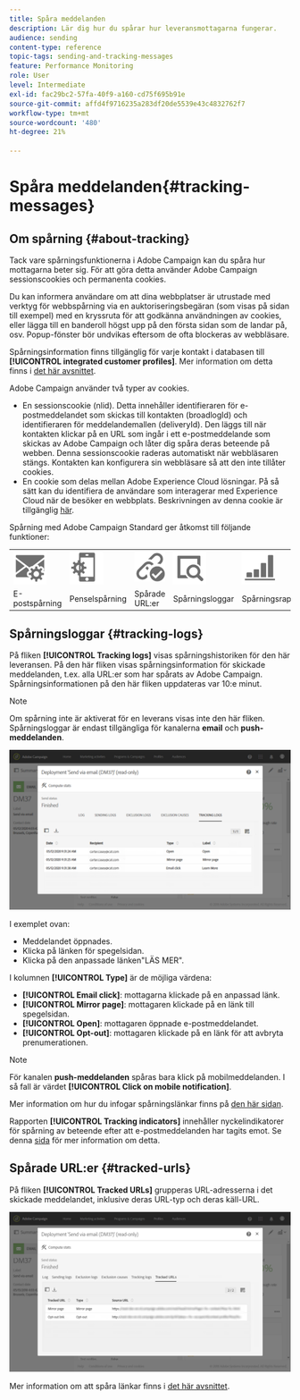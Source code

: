 ```yaml
---
title: Spåra meddelanden
description: Lär dig hur du spårar hur leveransmottagarna fungerar.
audience: sending
content-type: reference
topic-tags: sending-and-tracking-messages
feature: Performance Monitoring
role: User
level: Intermediate
exl-id: fac29bc2-57fa-40f9-a160-cd75f695b91e
source-git-commit: affd4f9716235a283df20de5539e43c4832762f7
workflow-type: tm+mt
source-wordcount: '480'
ht-degree: 21%

---
```


# Spåra meddelanden{#tracking-messages}

## Om spårning {#about-tracking}

Tack vare spårningsfunktionerna i Adobe Campaign kan du spåra hur mottagarna beter sig. För att göra detta använder Adobe Campaign sessionscookies och permanenta cookies.

Du kan informera användare om att dina webbplatser är utrustade med verktyg för webbspårning via en auktoriseringsbegäran (som visas på sidan till exempel) med en kryssruta för att godkänna användningen av cookies, eller lägga till en banderoll högst upp på den första sidan som de landar på, osv. Popup-fönster bör undvikas eftersom de ofta blockeras av webbläsare.

Spårningsinformation finns tillgänglig för varje kontakt i databasen till **[!UICONTROL integrated customer profiles]**. Mer information om detta finns i [det här avsnittet](../../audiences/using/integrated-customer-profile.md).

Adobe Campaign använder två typer av cookies.

* En sessionscookie (nlid). Detta innehåller identifieraren för e-postmeddelandet som skickas till kontakten (broadlogId) och identifieraren för meddelandemallen (deliveryId). Den läggs till när kontakten klickar på en URL som ingår i ett e-postmeddelande som skickas av Adobe Campaign och låter dig spåra deras beteende på webben. Denna sessionscookie raderas automatiskt när webbläsaren stängs. Kontakten kan konfigurera sin webbläsare så att den inte tillåter cookies.
* En cookie som delas mellan Adobe Experience Cloud lösningar. På så sätt kan du identifiera de användare som interagerar med Experience Cloud när de besöker en webbplats. Beskrivningen av denna cookie är tillgänglig [här](https://experienceleague.adobe.com/docs/core-services/interface/ec-cookies/cookies-mc.html).

Spårning med Adobe Campaign Standard ger åtkomst till följande funktioner:

<table>
<tr>
    <td valign="top">
        <a href="../../administration/using/configuring-email-channel.md#tracking-parameters"><img width="60px" alt="villkor" src="assets/icon_email_parameters.png"/></a>
    </td>
    <td valign="top">
        <a href="../../administration/using/push-tracking.md"><img width="60px" alt="villkor" src="assets/icon_push_parameters.png"/></a>
    </td>
    <td valign="top">
        <a href="../../designing/using/links.md#about-tracked-urls"><img width="60px" alt="villkor" src="assets/icon_url.png"/></a>
    </td>
        <td valign="top">
          <a href="../../sending/using/tracking-messages.md#tracking-logs"><img width="60px" alt="villkor" src="assets/icon_log.png"/></a>
    </td>
    </td>
    <td valign="top">
          <a href="../../reporting/using/tracking-indicators.md"><img width="60px" alt="villkor" src="assets/icon_report.png"/></a>
</tr>
<tr>
<td>E-postspårning</td>
<td>Penselspårning</td>
<td>Spårade URL:er</td>
<td>Spårningsloggar</td>
<td>Spårningsrapport</td>
</tr>
</table>

## Spårningsloggar {#tracking-logs}

På fliken **[!UICONTROL Tracking logs]** visas spårningshistoriken för den här leveransen. På den här fliken visas spårningsinformation för skickade meddelanden, t.ex. alla URL:er som har spårats av Adobe Campaign. Spårningsinformationen på den här fliken uppdateras var 10:e minut.

>[!NOTE]
>
>Om spårning inte är aktiverat för en leverans visas inte den här fliken. Spårningsloggar är endast tillgängliga för kanalerna **email** och **push-meddelanden**.

![](assets/tracking_logs.png)

I exemplet ovan:

* Meddelandet öppnades.
* Klicka på länken för spegelsidan.
* Klicka på den anpassade länken&quot;LÄS MER&quot;.

I kolumnen **[!UICONTROL Type]** är de möjliga värdena:

* **[!UICONTROL Email click]**: mottagarna klickade på en anpassad länk.
* **[!UICONTROL Mirror page]**: mottagaren klickade på en länk till spegelsidan.
* **[!UICONTROL Open]**: mottagaren öppnade e-postmeddelandet.
* **[!UICONTROL Opt-out]**: mottagaren klickade på en länk för att avbryta prenumerationen.

>[!NOTE]
>
>För kanalen **push-meddelanden** spåras bara klick på mobilmeddelanden. I så fall är värdet **[!UICONTROL Click on mobile notification]**.

Mer information om hur du infogar spårningslänkar finns på [den här sidan](../../designing/using/links.md#inserting-a-link).

Rapporten **[!UICONTROL Tracking indicators]** innehåller nyckelindikatorer för spårning av beteende efter att e-postmeddelanden har tagits emot. Se denna [sida](../../reporting/using/tracking-indicators.md) för mer information om detta.

## Spårade URL:er {#tracked-urls}

På fliken **[!UICONTROL Tracked URLs]** grupperas URL-adresserna i det skickade meddelandet, inklusive deras URL-typ och deras käll-URL.

![](assets/sending_delivery6.png)

Mer information om att spåra länkar finns i [det här avsnittet](../../designing/using/links.md#about-tracked-urls).
